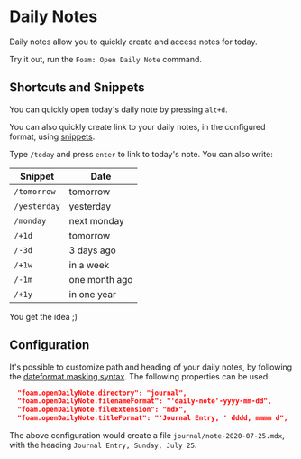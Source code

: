# Daily Notes

Daily notes allow you to quickly create and access notes for today.

Try it out, run the `Foam: Open Daily Note` command.

## Shortcuts and Snippets

You can quickly open today's daily note by pressing `alt+d`.

You can also quickly create link to your daily notes, in the configured format,
using [snippets](https://code.visualstudio.com/docs/editor/userdefinedsnippets).

Type `/today` and press `enter` to link to today's note. You can also write:

| Snippet      | Date          |
| ------------ | ------------- |
| `/tomorrow`  | tomorrow      |
| `/yesterday` | yesterday     |
| `/monday`    | next monday   |
| `/+1d`       | tomorrow      |
| `/-3d`       | 3 days ago    |
| `/+1w`       | in a week     |
| `/-1m`       | one month ago |
| `/+1y`       | in one year   |

You get the idea ;)

## Configuration

It's possible to customize path and heading of your daily notes, by following
the
[dateformat masking syntax](https://github.com/felixge/node-dateformat#mask-options).
The following properties can be used:

```json
  "foam.openDailyNote.directory": "journal",
  "foam.openDailyNote.filenameFormat": "'daily-note'-yyyy-mm-dd",
  "foam.openDailyNote.fileExtension": "mdx",
  "foam.openDailyNote.titleFormat": "'Journal Entry, ' dddd, mmmm d",
```

The above configuration would create a file `journal/note-2020-07-25.mdx`, with
the heading `Journal Entry, Sunday, July 25`.
